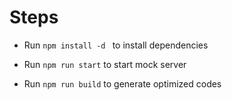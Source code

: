 # Steps

-  Run `npm install -d ` to install dependencies

-  Run `npm run start` to start mock server

-  Run `npm run build` to generate optimized codes
